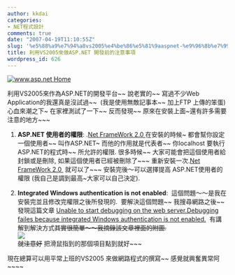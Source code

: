 ```yaml
---
author: kkdai
categories:
- NET程式設計
comments: true
date: "2007-04-19T11:10:55Z"
slug: '%e5%88%a9%e7%94%a8vs2005%e4%be%86%e5%81%9aaspnet-%e9%96%8b%e7%99%bc%e5%89%8d%e7%9a%84%e6%b3%a8%e6%84%8f%e4%ba%8b%e9%a0%85'
title: 利用VS2005來做ASP.NET 開發前的注意事項
wordpress_id: 626
---
```


[![www.asp.net Home](http://static.asp.net/asp.net/images/MicrosoftASPNET.gif)](http://asp.net/)

利用VS2005來作為ASP.NET的開發平台~~ 說老實的~~ 寫過不少Web Application的我還真是沒試過~~  (我是使用無敵記事本~~ 加上FTP 上傳的笨蛋)  心血來潮之下~ 在家裡測試了一下~~ 反而發現~~ 原來在安裝上面~還有許多需要注意的地方~~~

  1. **ASP.NET 使用者的權限**: .[Net FrameWork 2.0 ](http://www.microsoft.com/downloads/details.aspx?FamilyID=0856EACB-4362-4B0D-8EDD-AAB15C5E04F5&displaylang=zh-cn)在安裝的時候~ 都會幫你設定一個使用者~~ 叫作ASP.NET~ 而他的作用就是代表者~~ 你localhost 要執行ASP.NET的程式時~~ 所允許的權限. 很多時候~~ 大家可能會把這個使用者給封鎖或是刪除, 如果這個使用者已經被刪除了~~~ 重新安裝一次.[Net FrameWork 2.0 ](http://www.microsoft.com/downloads/details.aspx?FamilyID=0856EACB-4362-4B0D-8EDD-AAB15C5E04F5&displaylang=zh-cn) 就可以了~~~  安裝完後～可以選擇提高 ASP.NET使用者的權限 (我自己是調到最高~大家可以自己決定).  

  2. **Integrated Windows authentication is not enabled**:  這個問題～～是我在安裝完並且修改完權限之後所發現的.  要解決這個問題~~ 我搜尋網路之後~~ 發現這篇文章 [Unable to start debugging on the web server.Debugging failes because integrated Windows authentication is not enabled.](http://www.cnblogs.com/zzc315/archive/2006/06/21/431426.html)  有講解到解決方式~~其實很簡單～～我摘錄該文章裡面的附圖.   
![](http://www.cnblogs.com/images/cnblogs_com/zzc315/IIS.GIF)  
就注意好~~ 把滑鼠指到的那個項目點到就好~~~  


現在總算可以用平常上班的VS2005 來做網路程式的撰寫~~ 感覺就興奮異常阿~~~~
